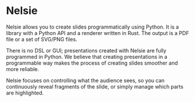 # Nelsie

Nelsie allows you to create slides programmatically using Python. It is a library
with a Python API and a renderer written in Rust.
The output is a PDF file or a set of SVG/PNG files.

There is no DSL or GUI; presentations created with Nelsie are fully programmed in Python.
We believe that creating presentations in a programmable way
makes the process of creating slides smoother and more reliable.

Nelsie focuses on controlling what the audience sees, so you can continuously reveal fragments of the slide,
or simply manage which parts are highlighted.